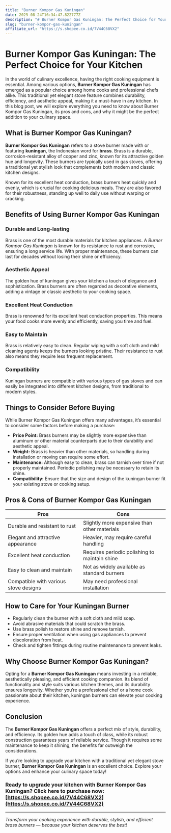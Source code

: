 ```yaml
---
title: "Burner Kompor Gas Kuningan"
date: 2025-08-24T16:34:47.822777Z
description: "# Burner Kompor Gas Kuningan: The Perfect Choice for Your Kitchen..."
slug: "burner-kompor-gas-kuningan"
affiliate_url: "https://s.shopee.co.id/7V44C68VX2"
---
```

# Burner Kompor Gas Kuningan: The Perfect Choice for Your Kitchen

In the world of culinary excellence, having the right cooking equipment is essential. Among various options, **Burner Kompor Gas Kuningan** has emerged as a popular choice among home cooks and professional chefs alike. This traditional yet elegant stove feature combines durability, efficiency, and aesthetic appeal, making it a must-have in any kitchen. In this blog post, we will explore everything you need to know about Burner Kompor Gas Kuningan, its pros and cons, and why it might be the perfect addition to your culinary space.

## What is Burner Kompor Gas Kuningan?

**Burner Kompor Gas Kuningan** refers to a stove burner made with or featuring **kuningan**, the Indonesian word for **brass**. Brass is a durable, corrosion-resistant alloy of copper and zinc, known for its attractive golden hue and longevity. These burners are typically used in gas stoves, offering a traditional yet stylish look that complements both modern and classic kitchen designs.

Known for its excellent heat conduction, brass burners heat quickly and evenly, which is crucial for cooking delicious meals. They are also favored for their robustness, standing up well to daily use without warping or cracking.

## Benefits of Using Burner Kompor Gas Kuningan

### Durable and Long-lasting

Brass is one of the most durable materials for kitchen appliances. A *Burner Kompor Gas Kuningan* is known for its resistance to rust and corrosion, ensuring a long service life. With proper maintenance, these burners can last for decades without losing their shine or efficiency.

### Aesthetic Appeal

The golden hue of kuningan gives your kitchen a touch of elegance and sophistication. Brass burners are often regarded as decorative elements, adding a vintage or classic aesthetic to your cooking space.

### Excellent Heat Conduction

Brass is renowned for its excellent heat conduction properties. This means your food cooks more evenly and efficiently, saving you time and fuel.

### Easy to Maintain

Brass is relatively easy to clean. Regular wiping with a soft cloth and mild cleaning agents keeps the burners looking pristine. Their resistance to rust also means they require less frequent replacement.

### Compatibility

Kuningan burners are compatible with various types of gas stoves and can easily be integrated into different kitchen designs, from traditional to modern styles.

## Things to Consider Before Buying

While Burner Kompor Gas Kuningan offers many advantages, it’s essential to consider some factors before making a purchase:

- **Price Point:** Brass burners may be slightly more expensive than aluminum or other material counterparts due to their durability and aesthetic appeal.
- **Weight:** Brass is heavier than other materials, so handling during installation or moving can require some effort.
- **Maintenance:** Although easy to clean, brass can tarnish over time if not properly maintained. Periodic polishing may be necessary to retain its shine.
- **Compatibility:** Ensure that the size and design of the kuningan burner fit your existing stove or cooking setup.

## Pros & Cons of Burner Kompor Gas Kuningan

| Pros                                         | Cons                                              |
|----------------------------------------------|--------------------------------------------------|
| Durable and resistant to rust             | Slightly more expensive than other materials   |
| Elegant and attractive appearance        | Heavier, may require careful handling         |
| Excellent heat conduction                 | Requires periodic polishing to maintain shine |
| Easy to clean and maintain               | Not as widely available as standard burners  |
| Compatible with various stove designs    | May need professional installation            |

## How to Care for Your Kuningan Burner

- Regularly clean the burner with a soft cloth and mild soap.
- Avoid abrasive materials that could scratch the brass.
- Use brass polish to restore shine and remove tarnish.
- Ensure proper ventilation when using gas appliances to prevent discoloration from heat.
- Check and tighten fittings during routine maintenance to prevent leaks.

## Why Choose Burner Kompor Gas Kuningan?

Opting for a **Burner Kompor Gas Kuningan** means investing in a reliable, aesthetically pleasing, and efficient cooking companion. Its blend of functionality and style suits various kitchen themes, and its durability ensures longevity. Whether you’re a professional chef or a home cook passionate about their kitchen, kuningan burners can elevate your cooking experience.

## Conclusion

The **Burner Kompor Gas Kuningan** offers a perfect mix of style, durability, and efficiency. Its golden hue adds a touch of class, while its robust construction guarantees years of reliable service. Though it requires some maintenance to keep it shining, the benefits far outweigh the considerations.

If you’re looking to upgrade your kitchen with a traditional yet elegant stove burner, **Burner Kompor Gas Kuningan** is an excellent choice. Explore your options and enhance your culinary space today!

### Ready to upgrade your kitchen with Burner Kompor Gas Kuningan? Click here to purchase now: [https://s.shopee.co.id/7V44C68VX2](https://s.shopee.co.id/7V44C68VX2)

---

*Transform your cooking experience with durable, stylish, and efficient brass burners — because your kitchen deserves the best!*